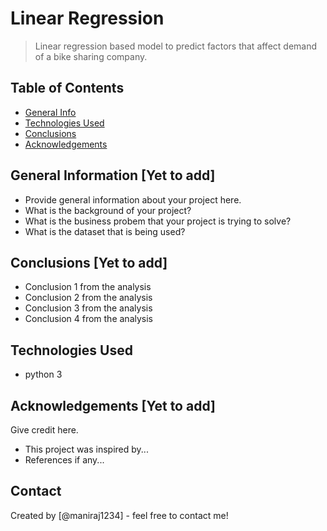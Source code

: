 # Linear Regression
> Linear regression based model to predict factors that affect demand of a bike sharing company.

## Table of Contents
* [General Info](#general-information)
* [Technologies Used](#technologies-used)
* [Conclusions](#conclusions)
* [Acknowledgements](#acknowledgements)

## General Information [Yet to add]
- Provide general information about your project here.
- What is the background of your project?
- What is the business probem that your project is trying to solve?
- What is the dataset that is being used?


## Conclusions [Yet to add]
- Conclusion 1 from the analysis
- Conclusion 2 from the analysis
- Conclusion 3 from the analysis
- Conclusion 4 from the analysis


## Technologies Used
- python 3

## Acknowledgements [Yet to add]
Give credit here.
- This project was inspired by...
- References if any...


## Contact
Created by [@maniraj1234] - feel free to contact me!

